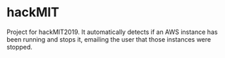 # hackMIT
Project for hackMIT2019. It automatically detects if an AWS instance has been running and stops it, emailing the user that those instances were stopped. 

